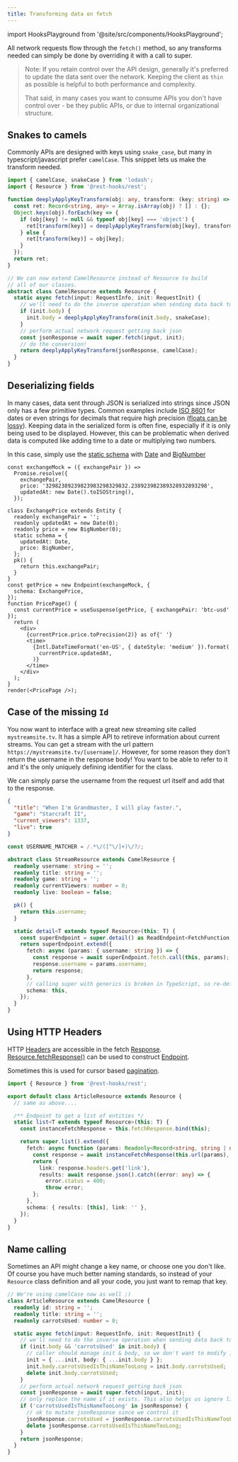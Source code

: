 ```yaml
---
title: Transforming data on fetch
---
```


import HooksPlayground from '@site/src/components/HooksPlayground';

All network requests flow through the `fetch()` method, so any transforms needed can simply
be done by overriding it with a call to super.

> Note: If you retain control over the API design, generally it's preferred to
> update the data sent over the network. Keeping the client as `thin` as possible
> is helpful to both performance and complexity.
>
> That said, in many cases you want to consume APIs you don't have control over -
> be they public APIs, or due to internal organizational structure.

## Snakes to camels

Commonly APIs are designed with keys using `snake_case`, but many in typescript/javascript
prefer `camelCase`. This snippet lets us make the transform needed.

```typescript title="CamelResource.ts"
import { camelCase, snakeCase } from 'lodash';
import { Resource } from '@rest-hooks/rest';

function deeplyApplyKeyTransform(obj: any, transform: (key: string) => string) {
  const ret: Record<string, any> = Array.isArray(obj) ? [] : {};
  Object.keys(obj).forEach(key => {
    if (obj[key] != null && typeof obj[key] === 'object') {
      ret[transform(key)] = deeplyApplyKeyTransform(obj[key], transform);
    } else {
      ret[transform(key)] = obj[key];
    }
  });
  return ret;
}

// We can now extend CamelResource instead of Resource to build
// all of our classes.
abstract class CamelResource extends Resource {
  static async fetch(input: RequestInfo, init: RequestInit) {
    // we'll need to do the inverse operation when sending data back to the server
    if (init.body) {
      init.body = deeplyApplyKeyTransform(init.body, snakeCase);
    }
    // perform actual network request getting back json
    const jsonResponse = await super.fetch(input, init);
    // do the conversion!
    return deeplyApplyKeyTransform(jsonResponse, camelCase);
  }
}
```

## Deserializing fields

In many cases, data sent through JSON is serialized into strings since JSON
only has a few primitive types. Common examples include [ISO 8601](https://en.wikipedia.org/wiki/ISO_8601)
for dates or even strings for decimals that require high precision ([floats can be lossy](https://floating-point-gui.de/)).
Keeping data in the serialized form is often fine, especially if it is only being used to
be displayed. However, this can be problematic when derived data is computed like adding time to a date
or multiplying two numbers.

In this case, simply use the [static schema](api/Entity.md#schema) with [Date](https://developer.mozilla.org/en-US/docs/Web/JavaScript/Reference/Global_Objects/Date) and [BigNumber](https://github.com/MikeMcl/bignumber.js)

<HooksPlayground groupId="schema" defaultOpen="y">

```tsx
const exchangeMock = ({ exchangePair }) =>
  Promise.resolve({
    exchangePair,
    price: '32982389239823983298329832.238923982389328932893298',
    updatedAt: new Date().toISOString(),
  });

class ExchangePrice extends Entity {
  readonly exchangePair = '';
  readonly updatedAt = new Date(0);
  readonly price = new BigNumber(0);
  static schema = {
    updatedAt: Date,
    price: BigNumber,
  };
  pk() {
    return this.exchangePair;
  }
}
const getPrice = new Endpoint(exchangeMock, {
  schema: ExchangePrice,
});
function PricePage() {
  const currentPrice = useSuspense(getPrice, { exchangePair: 'btc-usd' });
  return (
    <div>
      {currentPrice.price.toPrecision(2)} as of{' '}
      <time>
        {Intl.DateTimeFormat('en-US', { dateStyle: 'medium' }).format(
          currentPrice.updatedAt,
        )}
      </time>
    </div>
  );
}
render(<PricePage />);
```

</HooksPlayground>

## Case of the missing `Id`

You now want to interface with a great new streaming site called `mystreamsite.tv`. It has
a simple API to retireve information about current streams. You can get a stream with the
url pattern `https://mystreamsite.tv/[username]/`. However, for some reason they don't
return the username in the response body! You want to be able to refer to it and it's
the only uniquely defining identifier for the class.

We can simply parse the username from the request url itself and add that to the
response.

```json title="GET https://mystreamsite.tv/ntucker/"
{
  "title": "When I'm Grandmaster, I will play faster.",
  "game": "Starcraft II",
  "current_viewers": 1337,
  "live": true
}
```

```typescript title="StreamResource.ts"
const USERNAME_MATCHER = /.*\/([^\/]+)\/?/;

abstract class StreamResource extends CamelResource {
  readonly username: string = '';
  readonly title: string = '';
  readonly game: string = '';
  readonly currentViewers: number = 0;
  readonly live: boolean = false;

  pk() {
    return this.username;
  }

  static detail<T extends typeof Resource>(this: T) {
    const superEndpoint = super.detail() as ReadEndpoint<FetchFunction, T>;
    return superEndpoint.extend({
      fetch: async (params: { username: string }) => {
        const response = await superEndpoint.fetch.call(this, params);
        response.username = params.username;
        return response;
      },
      // calling super with generics is broken in TypeScript, so re-defining schema ensures correct typing
      schema: this,
    });
  }
}
```

## Using HTTP Headers

HTTP [Headers](https://developer.mozilla.org/en-US/docs/Web/API/Headers) are accessible in the fetch
[Response](https://developer.mozilla.org/en-US/docs/Web/API/Response). [Resource.fetchResponse()](api/Resource.md#fetchResponse)
can be used to construct [Endpoint](api/Endpoint.md).

Sometimes this is used for cursor based [pagination](./pagination.md#tokens-in-http-headers).

```typescript
import { Resource } from '@rest-hooks/rest';

export default class ArticleResource extends Resource {
  // same as above....

  /** Endpoint to get a list of entities */
  static list<T extends typeof Resource>(this: T) {
    const instanceFetchResponse = this.fetchResponse.bind(this);

    return super.list().extend({
      fetch: async function (params: Readonly<Record<string, string | number>>) {
        const response = await instanceFetchResponse(this.url(params), this.init);
        return {
          link: response.headers.get('link'),
          results: await response.json().catch((error: any) => {
            error.status = 400;
            throw error;
        };
      },
      schema: { results: [this], link: '' },
    });
  }
}
```

## Name calling

Sometimes an API might change a key name, or choose one you don't like. Of course
you have much better naming standards, so instead of your `Resource` class definition
and all your code, you just want to remap that key.

```typescript title="ArticleResource.ts"
// We're using camelCase now as well ;)
class ArticleResource extends CamelResource {
  readonly id: string = '';
  readonly title: string = '';
  readonly carrotsUsed: number = 0;

  static async fetch(input: RequestInfo, init: RequestInit) {
    // we'll need to do the inverse operation when sending data back to the server
    if (init.body && 'carrotsUsed' in init.body) {
      // caller should manage init & body, so we don't want to modify it
      init = { ...init, body: { ...init.body } };
      init.body.carrotsUsedIsThisNameTooLong = init.body.carrotsUsed;
      delete init.body.carrotsUsed;
    }
    // perform actual network request getting back json
    const jsonResponse = await super.fetch(input, init);
    // only replace the name if it exists. This also helps us ignore list responses.
    if ('carrotsUsedIsThisNameTooLong' in jsonResponse) {
      // ok to mutate jsonResponse since we control it
      jsonResponse.carrotsUsed = jsonResponse.carrotsUsedIsThisNameTooLong;
      delete jsonResponse.carrotsUsedIsThisNameTooLong;
    }
    return jsonResponse;
  }
}
```
